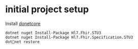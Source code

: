 # initial project setup


Install [donetcore](https://www.microsoft.com/net/core#macos)

```
dotnet nuget Install-Package Hl7.Fhir.STU3
dotnet nuget Install-Package Hl7.Fhir.Specification.STU3
dotnet restore
```